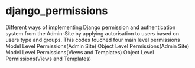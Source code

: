 # django_permissions
Different ways of implementing Django permission and authentication system from the Admin-Site by applying autorisation to users based on
users type and groups. This codes touched four main level permissions
  Model Level Permissions(Admin Site)
  Object Level Permissions(Admin Site)
  Model Level Permissions(Views and Templates)
  Object Level Permissions(Views and Templates)
